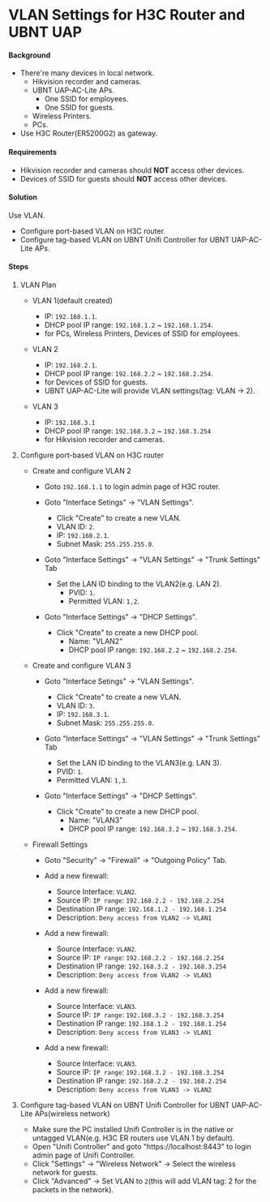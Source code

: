 # VLAN Settings for H3C Router and UBNT UAP

#### Background
* There're many devices in local network.
  * Hikvision recorder and cameras.
  * UBNT UAP-AC-Lite APs.
    * One SSID for employees.
    * One SSID for guests.
  * Wireless Printers.
  * PCs.
* Use H3C Router(ER5200G2) as gateway.

#### Requirements
* Hikvision recorder and cameras should **NOT** access other devices.
* Devices of SSID for guests should **NOT** access other devices.

#### Solution
Use VLAN.

* Configure port-based VLAN on H3C router.
* Configure tag-based VLAN on UBNT Unifi Controller for UBNT UAP-AC-Lite APs.

#### Steps
1. VLAN Plan
   * VLAN 1(default created)
     * IP: `192.168.1.1`.
     * DHCP pool IP range: `192.168.1.2` ~ `192.168.1.254`.
     * for PCs, Wireless Printers, Devices of SSID for employees.

   * VLAN 2
     * IP: `192.168.2.1`.
     * DHCP pool IP range: `192.168.2.2` ~ `192.168.2.254`.
     * for Devices of SSID for guests.
     * UBNT UAP-AC-Lite will provide VLAN settings(tag: VLAN -> 2).

   * VLAN 3
     * IP: `192.168.3.1`
     * DHCP pool IP range: `192.168.3.2` ~ `192.168.3.254`
     * for Hikvision recorder and cameras.

2. Configure port-based VLAN on H3C router
   * Create and configure VLAN 2
     * Goto `192.168.1.1` to login admin page of H3C router.
     * Goto "Interface Setings" -> "VLAN Settings".
       * Click "Create" to create a new VLAN.
       * VLAN ID: `2`.
       * IP: `192.168.2.1`.
       * Subnet Mask: `255.255.255.0`.
     * Goto "Interface Settings" -> "VLAN Settings" -> "Trunk Settings" Tab
       * Set the LAN ID binding to the VLAN2(e.g. LAN 2).
         * PVID: `1`.
         * Permitted VLAN: `1,2`.

     * Goto "Interface Settings" -> "DHCP Settings".
       * Click "Create" to create a new DHCP pool.
         * Name: "VLAN2"
         * DHCP pool IP range: `192.168.2.2` ~ `192.168.2.254`.

   * Create and configure VLAN 3
     * Goto "Interface Setings" -> "VLAN Settings".
       * Click "Create" to create a new VLAN.
       * VLAN ID: `3`.
       * IP: `192.168.3.1`.
       * Subnet Mask: `255.255.255.0`.
     * Goto "Interface Settings" -> "VLAN Settings" -> "Trunk Settings" Tab
       * Set the LAN ID binding to the VLAN3(e.g. LAN 3).
       * PVID: `1`.
       * Permitted VLAN: `1,3`.

     * Goto "Interface Settings" -> "DHCP Settings".
       * Click "Create" to create a new DHCP pool.
         * Name: "VLAN3"
         * DHCP pool IP range: `192.168.3.2` ~ `192.168.3.254`.

   * Firewall Settings
     * Goto "Security" -> "Firewall" -> "Outgoing Policy" Tab.
     * Add a new firewall:
       * Source Interface: `VLAN2`.
       * Source IP: `IP range`: `192.168.2.2 - 192.168.2.254`
       * Destination IP range: `192.168.1.2 - 192.168.1.254`
       * Description: `Deny access from VLAN2 -> VLAN1`

     * Add a new firewall:
       * Source Interface: `VLAN2`.
       * Source IP: `IP range`: `192.168.2.2 - 192.168.2.254`
       * Destination IP range: `192.168.3.2 - 192.168.3.254`
       * Description: `Deny access from VLAN2 -> VLAN3`

     * Add a new firewall:
       * Source Interface: `VLAN3`.
       * Source IP: `IP range`: `192.168.3.2 - 192.168.3.254`
       * Destination IP range: `192.168.1.2 - 192.168.1.254`
       * Description: `Deny access from VLAN3 -> VLAN1`

     * Add a new firewall:
       * Source Interface: `VLAN3`.
       * Source IP: `IP range`: `192.168.3.2 - 192.168.3.254`
       * Destination IP range: `192.168.2.2 - 192.168.2.254`
       * Description: `Deny access from VLAN3 -> VLAN2`

3. Configure tag-based VLAN on UBNT Unifi Controller for UBNT UAP-AC-Lite APs(wireless network)
   * Make sure the PC installed Unifi Controller is in the native or untagged VLAN(e.g. H3C ER routers use VLAN 1 by default).
   * Open "Unifi Controller" and goto "https://localhost:8443" to login admin page of Unifi Controller.
   * Click "Settings" -> "Wireless Network" -> Select the wireless network for guests.
   * Click "Advanced" -> Set VLAN to `2`(this will add VLAN tag: 2 for the packets in the network).

